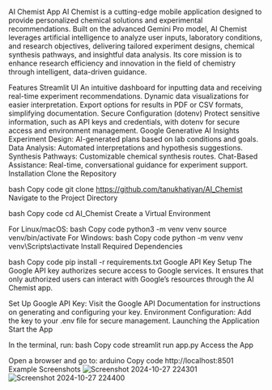 AI Chemist App
AI Chemist is a cutting-edge mobile application designed to provide personalized chemical solutions and experimental recommendations. Built on the advanced Gemini Pro model, AI Chemist leverages artificial intelligence to analyze user inputs, laboratory conditions, and research objectives, delivering tailored experiment designs, chemical synthesis pathways, and insightful data analysis. Its core mission is to enhance research efficiency and innovation in the field of chemistry through intelligent, data-driven guidance.

Features
Streamlit UI
An intuitive dashboard for inputting data and receiving real-time experiment recommendations.
Dynamic data visualizations for easier interpretation.
Export options for results in PDF or CSV formats, simplifying documentation.
Secure Configuration (dotenv)
Protect sensitive information, such as API keys and credentials, with dotenv for secure access and environment management.
Google Generative AI Insights
Experiment Design: AI-generated plans based on lab conditions and goals.
Data Analysis: Automated interpretations and hypothesis suggestions.
Synthesis Pathways: Customizable chemical synthesis routes.
Chat-Based Assistance: Real-time, conversational guidance for experiment support.
Installation
Clone the Repository

bash
Copy code
git clone https://github.com/tanukhatiyan/AI_Chemist
Navigate to the Project Directory

bash
Copy code
cd AI_Chemist
Create a Virtual Environment

For Linux/macOS:
bash
Copy code
python3 -m venv venv
source venv/bin/activate
For Windows:
bash
Copy code
python -m venv venv
venv\Scripts\activate
Install Required Dependencies

bash
Copy code
pip install -r requirements.txt
Google API Key Setup
The Google API key authorizes secure access to Google services. It ensures that only authorized users can interact with Google’s resources through the AI Chemist app.

Set Up Google API Key: Visit the Google API Documentation for instructions on generating and configuring your key.
Environment Configuration: Add the key to your .env file for secure management.
Launching the Application
Start the App

In the terminal, run:
bash
Copy code
streamlit run app.py
Access the App

Open a browser and go to:
arduino
Copy code
http://localhost:8501
Example Screenshots
![Screenshot 2024-10-27 224301](https://github.com/user-attachments/assets/9a33376d-12b0-4e8b-ac56-02c4944ff68a)
![Screenshot 2024-10-27 224400](https://github.com/user-attachments/assets/545e69ac-7e49-4714-b071-e8d0a1adb801)

